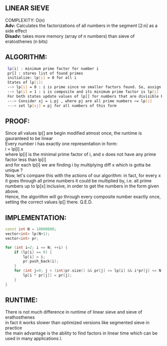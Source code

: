 LINEAR SIEVE
--
COMPLEXITY: O(n)\
**Adv:** Calculates the factorizations of all numbers in the segment [2:n] as a side effect\
**Disadv:** takes more memory (array of n numbers) than sieve of eratosthenes (n bits)

ALGORITHM:
---
```sh
 lp[i] : minimum prime factor for number i
 pr[] : stores list of found primes
 initialize: lp[i] = 0 for all i
 States of lp[i]:
 --> lp[i] = 0 : i is prime since no smaller factors found. So, assign lp[i] = i and add i to the end of pr[]
 --> lp[i] = 1 : i is composite and its minimum prime factor is lp[i]
 For both states update values of lp[] for numbers that are divisible by i but u must set lp[] atmost once for every number:
 ---> Consider xj = i.pj , where pj are all prime numbers <= lp[i]
 ---> set lp[xj] = pj for all numbers of this form
```


PROOF:
---
Since all values lp[] are begin modified atmost once, the runtime is gauranteed to be linear\
Every number i has exactly one representation in form:\
i = lp[i].x\
where lp[i] is the minimal prime factor of i, and x does not have any prime factor less than lp[i]\
and for each lp[i] we are finding i by multiplying diff x which is gotta be unique ?\
Now, let's compare this with the actions of our algorithm: in fact, for every x it goes through all prime numbers it could be multiplied by,
i.e. all prime numbers up to lp[x] inclusive, in order to get the numbers in the form given above.\
Hence, the algorithm will go through every composite number exactly once, setting the correct values lp[] there. Q.E.D.


IMPLEMENTATION:
---
```cpp
const int N = 10000000;
vector<int> lp(N+1);
vector<int> pr;

for (int i=2; i <= N; ++i) {
    if (lp[i] == 0) {
        lp[i] = i;
        pr.push_back(i);
    }
    for (int j=0; j < (int)pr.size() && pr[j] <= lp[i] && i*pr[j] <= N; ++j) {
        lp[i * pr[j]] = pr[j];
    }
}
```


RUNTIME:
---
There is not much difference in runtime of linear sieve and sieve of erathosthenes\
in fact it works slower than optimized versions like segmented sieve in practice\
the main advantage is the ability to find factors in linear time which can be used in many applications.\
